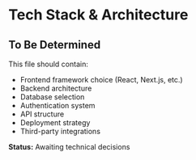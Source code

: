 # Tech Stack & Architecture

## To Be Determined

This file should contain:
- Frontend framework choice (React, Next.js, etc.)
- Backend architecture
- Database selection
- Authentication system
- API structure
- Deployment strategy
- Third-party integrations

**Status:** Awaiting technical decisions
